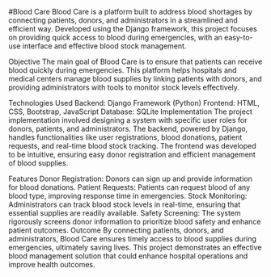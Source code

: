#Blood Care
Blood Care is a platform built to address blood shortages by connecting patients, donors, and administrators in a streamlined and efficient way. Developed using the Django framework, this project focuses on providing quick access to blood during emergencies, with an easy-to-use interface and effective blood stock management.

Objective
The main goal of Blood Care is to ensure that patients can receive blood quickly during emergencies. This platform helps hospitals and medical centers manage blood supplies by linking patients with donors, and providing administrators with tools to monitor stock levels effectively.

Technologies Used
Backend: Django Framework (Python)
Frontend: HTML, CSS, Bootstrap, JavaScript
Database: SQLite
Implementation
The project implementation involved designing a system with specific user roles for donors, patients, and administrators. The backend, powered by Django, handles functionalities like user registrations, blood donations, patient requests, and real-time blood stock tracking. The frontend was developed to be intuitive, ensuring easy donor registration and efficient management of blood supplies.

Features
Donor Registration: Donors can sign up and provide information for blood donations.
Patient Requests: Patients can request blood of any blood type, improving response time in emergencies.
Stock Monitoring: Administrators can track blood stock levels in real-time, ensuring that essential supplies are readily available.
Safety Screening: The system rigorously screens donor information to prioritize blood safety and enhance patient outcomes.
Outcome
By connecting patients, donors, and administrators, Blood Care ensures timely access to blood supplies during emergencies, ultimately saving lives. This project demonstrates an effective blood management solution that could enhance hospital operations and improve health outcomes.
